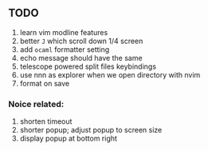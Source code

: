 ## TODO

1. learn vim modline features
2. better `J` which scroll down 1/4 screen
3. add `ocaml` formatter setting
4. echo message should have the same
5. telescope powered split files keybindings
6. use nnn as explorer when we open directory with nvim
7. format on save

### Noice related:
1. shorten timeout
2. shorter popup; adjust popup to screen size
3. display popup at bottom right
